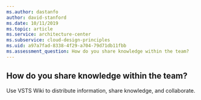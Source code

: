 ```yaml
---
ms.author: dastanfo
author: david-stanford
ms.date: 10/11/2019
ms.topic: article
ms.service: architecture-center
ms.subservice: cloud-design-principles
ms.uid: a97a7fad-8338-4f29-a704-79d71db11fbb
ms.assessment_question: How do you share knowledge within the team?
---
```

## How do you share knowledge within the team?


Use VSTS Wiki to distribute information, share knowledge, and collaborate.